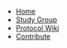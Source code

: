* [Home](readme.md)
* [Study Group](/eps/intro.md)
* [Protocol Wiki](/wiki/wiki-intro.md)
* [Contribute](contributing.md)
